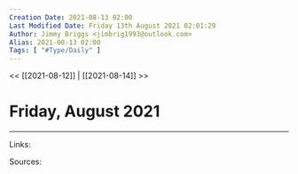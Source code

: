 ```yaml
---
Creation Date: 2021-08-13 02:00
Last Modified Date: Friday 13th August 2021 02:01:29
Author: Jimmy Briggs <jimbrig1993@outlook.com>
Alias: 2021-08-13 02:00
Tags: [ "#Type/Daily" ]
---
```


<< [[2021-08-12]] | [[2021-08-14]] >>

# Friday, August 2021

***

Links:

Sources: